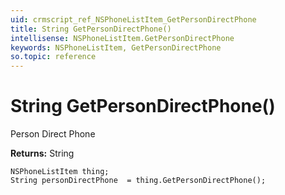 ```yaml
---
uid: crmscript_ref_NSPhoneListItem_GetPersonDirectPhone
title: String GetPersonDirectPhone()
intellisense: NSPhoneListItem.GetPersonDirectPhone
keywords: NSPhoneListItem, GetPersonDirectPhone
so.topic: reference
---
```


# String GetPersonDirectPhone()

Person Direct Phone

**Returns:** String

```crmscript
NSPhoneListItem thing;
String personDirectPhone  = thing.GetPersonDirectPhone();
```

